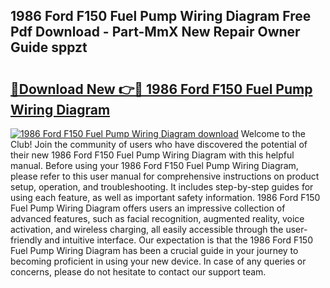 ## 1986 Ford F150 Fuel Pump Wiring Diagram Free Pdf Download - Part-MmX New Repair Owner Guide sppzt

# <h2><a href="http://dfl1bs.blite.top/?on=1986+Ford+F150+Fuel+Pump+Wiring+Diagram">🔗Download New 👉🔴 1986 Ford F150 Fuel Pump Wiring Diagram</a></h2>

[![1986 Ford F150 Fuel Pump Wiring Diagram download](https://i.imgur.com/lujVjoI.png)](http://dfl1bs.blite.top/?on=1986+Ford+F150+Fuel+Pump+Wiring+Diagram)
Welcome to the Club! Join the community of users who have discovered the potential of their new 1986 Ford F150 Fuel Pump Wiring Diagram with this helpful manual. Before using your 1986 Ford F150 Fuel Pump Wiring Diagram, please refer to this user manual for comprehensive instructions on product setup, operation, and troubleshooting. It includes step-by-step guides for using each feature, as well as important safety information. 1986 Ford F150 Fuel Pump Wiring Diagram offers users an impressive collection of advanced features, such as facial recognition, augmented reality, voice activation, and wireless charging, all easily accessible through the user-friendly and intuitive interface. Our expectation is that the 1986 Ford F150 Fuel Pump Wiring Diagram has been a crucial guide in your journey to becoming proficient in using your new device. In case of any queries or concerns, please do not hesitate to contact our support team.
